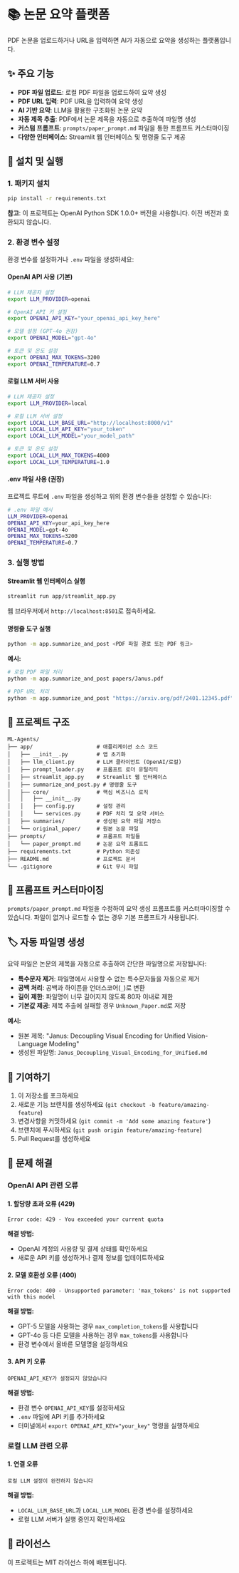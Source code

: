 # 📚 논문 요약 플랫폼

PDF 논문을 업로드하거나 URL을 입력하면 AI가 자동으로 요약을 생성하는 플랫폼입니다.

## ✨ 주요 기능

- **PDF 파일 업로드**: 로컬 PDF 파일을 업로드하여 요약 생성
- **PDF URL 입력**: PDF URL을 입력하여 요약 생성
- **AI 기반 요약**: LLM을 활용한 구조화된 논문 요약
- **자동 제목 추출**: PDF에서 논문 제목을 자동으로 추출하여 파일명 생성
- **커스텀 프롬프트**: `prompts/paper_prompt.md` 파일을 통한 프롬프트 커스터마이징
- **다양한 인터페이스**: Streamlit 웹 인터페이스 및 명령줄 도구 제공

## 🚀 설치 및 실행

### 1. 패키지 설치

```bash
pip install -r requirements.txt
```

**참고**: 이 프로젝트는 OpenAI Python SDK 1.0.0+ 버전을 사용합니다. 이전 버전과 호환되지 않습니다.

### 2. 환경 변수 설정

환경 변수를 설정하거나 `.env` 파일을 생성하세요:

#### OpenAI API 사용 (기본)
```bash
# LLM 제공자 설정
export LLM_PROVIDER=openai

# OpenAI API 키 설정
export OPENAI_API_KEY="your_openai_api_key_here"

# 모델 설정 (GPT-4o 권장)
export OPENAI_MODEL="gpt-4o"

# 토큰 및 온도 설정
export OPENAI_MAX_TOKENS=3200
export OPENAI_TEMPERATURE=0.7
```

#### 로컬 LLM 서버 사용
```bash
# LLM 제공자 설정
export LLM_PROVIDER=local

# 로컬 LLM 서버 설정
export LOCAL_LLM_BASE_URL="http://localhost:8000/v1"
export LOCAL_LLM_API_KEY="your_token"
export LOCAL_LLM_MODEL="your_model_path"

# 토큰 및 온도 설정
export LOCAL_LLM_MAX_TOKENS=4000
export LOCAL_LLM_TEMPERATURE=1.0
```

#### .env 파일 사용 (권장)
프로젝트 루트에 `.env` 파일을 생성하고 위의 환경 변수들을 설정할 수 있습니다:
```bash
# .env 파일 예시
LLM_PROVIDER=openai
OPENAI_API_KEY=your_api_key_here
OPENAI_MODEL=gpt-4o
OPENAI_MAX_TOKENS=3200
OPENAI_TEMPERATURE=0.7
```

### 3. 실행 방법

#### Streamlit 웹 인터페이스 실행

```bash
streamlit run app/streamlit_app.py
```
웹 브라우저에서 `http://localhost:8501`로 접속하세요.

#### 명령줄 도구 실행

```bash
python -m app.summarize_and_post <PDF 파일 경로 또는 PDF 링크>
```

**예시:**
```bash
# 로컬 PDF 파일 처리
python -m app.summarize_and_post papers/Janus.pdf

# PDF URL 처리
python -m app.summarize_and_post "https://arxiv.org/pdf/2401.12345.pdf"
```

## 📁 프로젝트 구조

```
ML-Agents/
├── app/                    # 애플리케이션 소스 코드
│   ├── __init__.py         # 앱 초기화
│   ├── llm_client.py       # LLM 클라이언트 (OpenAI/로컬)
│   ├── prompt_loader.py    # 프롬프트 로더 유틸리티
│   ├── streamlit_app.py    # Streamlit 웹 인터페이스
│   ├── summarize_and_post.py # 명령줄 도구
│   ├── core/               # 핵심 비즈니스 로직
│   │   ├── __init__.py
│   │   ├── config.py       # 설정 관리
│   │   └── services.py     # PDF 처리 및 요약 서비스
│   ├── summaries/          # 생성된 요약 파일 저장소
│   └── original_paper/     # 원본 논문 파일
├── prompts/                # 프롬프트 파일들
│   └── paper_prompt.md     # 논문 요약 프롬프트
├── requirements.txt        # Python 의존성
├── README.md               # 프로젝트 문서
└── .gitignore              # Git 무시 파일
```

## 📝 프롬프트 커스터마이징

`prompts/paper_prompt.md` 파일을 수정하여 요약 생성 프롬프트를 커스터마이징할 수 있습니다. 파일이 없거나 로드할 수 없는 경우 기본 프롬프트가 사용됩니다.

## 🏷️ 자동 파일명 생성

요약 파일은 논문의 제목을 자동으로 추출하여 간단한 파일명으로 저장됩니다:

- **특수문자 제거**: 파일명에서 사용할 수 없는 특수문자들을 자동으로 제거
- **공백 처리**: 공백과 하이픈을 언더스코어(`_`)로 변환
- **길이 제한**: 파일명이 너무 길어지지 않도록 80자 이내로 제한
- **기본값 제공**: 제목 추출에 실패할 경우 `Unknown_Paper.md`로 저장

**예시:**
- 원본 제목: "Janus: Decoupling Visual Encoding for Unified Vision-Language Modeling"
- 생성된 파일명: `Janus_Decoupling_Visual_Encoding_for_Unified.md`

## 🤝 기여하기

1. 이 저장소를 포크하세요
2. 새로운 기능 브랜치를 생성하세요 (`git checkout -b feature/amazing-feature`)
3. 변경사항을 커밋하세요 (`git commit -m 'Add some amazing feature'`)
4. 브랜치에 푸시하세요 (`git push origin feature/amazing-feature`)
5. Pull Request를 생성하세요

## 🚨 문제 해결

### OpenAI API 관련 오류

#### 1. 할당량 초과 오류 (429)
```
Error code: 429 - You exceeded your current quota
```
**해결 방법:**
- OpenAI 계정의 사용량 및 결제 상태를 확인하세요
- 새로운 API 키를 생성하거나 결제 정보를 업데이트하세요

#### 2. 모델 호환성 오류 (400)
```
Error code: 400 - Unsupported parameter: 'max_tokens' is not supported with this model
```
**해결 방법:**
- GPT-5 모델을 사용하는 경우 `max_completion_tokens`를 사용합니다
- GPT-4o 등 다른 모델을 사용하는 경우 `max_tokens`를 사용합니다
- 환경 변수에서 올바른 모델명을 설정하세요

#### 3. API 키 오류
```
OPENAI_API_KEY가 설정되지 않았습니다
```
**해결 방법:**
- 환경 변수 `OPENAI_API_KEY`를 설정하세요
- `.env` 파일에 API 키를 추가하세요
- 터미널에서 `export OPENAI_API_KEY="your_key"` 명령을 실행하세요

### 로컬 LLM 관련 오류

#### 1. 연결 오류
```
로컬 LLM 설정이 완전하지 않습니다
```
**해결 방법:**
- `LOCAL_LLM_BASE_URL`과 `LOCAL_LLM_MODEL` 환경 변수를 설정하세요
- 로컬 LLM 서버가 실행 중인지 확인하세요

## 📄 라이선스

이 프로젝트는 MIT 라이선스 하에 배포됩니다.
